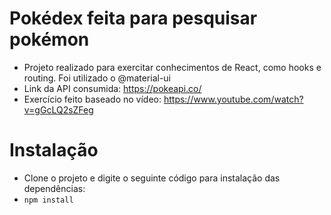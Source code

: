 # Pokédex feita para pesquisar pokémon
- Projeto realizado para exercitar conhecimentos de React, como hooks e routing. Foi utilizado o @material-ui
- Link da API consumida: https://pokeapi.co/
- Exercício feito baseado no vídeo: https://www.youtube.com/watch?v=gGcLQ2sZFeg

# Instalação
- Clone o projeto e digite o seguinte código para instalação das dependências:
- `npm install`
